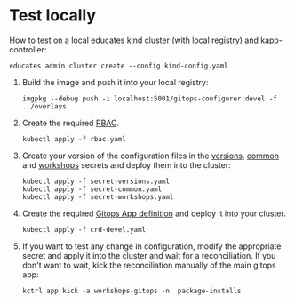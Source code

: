 # Test locally

How to test on a local educates kind cluster (with local registry) and kapp-controller:

```
educates admin cluster create --config kind-config.yaml
```

1.  Build the image and push it into your local registry:
    
    ```
    imgpkg --debug push -i localhost:5001/gitops-configurer:devel -f ../overlays
    ```

2.  Create the required [RBAC](./rbac.yaml).

    ```
    kubectl apply -f rbac.yaml
    ```

3.  Create your version of the configuration files in the [versions](./secret-versions.yaml), [common](./secret-common.yaml) and 
    [workshops](./secret-workshops.yaml) secrets and deploy them into the cluster:

    ```
    kubectl apply -f secret-versions.yaml
    kubectl apply -f secret-common.yaml
    kubectl apply -f secret-workshops.yaml
    ```

4.  Create the required [Gitops App definition](./crd-devel.yaml) and deploy it into your cluster.

    ```
    kubectl apply -f crd-devel.yaml
    ```

5. If you want to test any change in configuration, modify the appropriate secret and apply it into the cluster and wait for a reconciliation.
   If you don't want to wait, kick the reconciliation manually of the main gitops app:

   ```
   kctrl app kick -a workshops-gitops -n  package-installs
   ```
